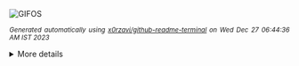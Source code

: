 <div align="justify">
<picture>
    <source media="(prefers-color-scheme: dark)" srcset="https://i.ibb.co/jvSD65h/output-gif.gif">
    <source media="(prefers-color-scheme: light)" srcset="https://i.ibb.co/jvSD65h/output-gif.gif">
    <img alt="GIFOS" src="https://i.ibb.co/jvSD65h/output-gif.gif">
</picture>

<sub><i>Generated automatically using [x0rzavi/github-readme-terminal](https://github.com/x0rzavi/github-readme-terminal) on Wed Dec 27 06:44:36 AM IST 2023</i></sub>

<details>
<summary>More details</summary>

</details>
</div>

<!-- Image deletion URL: https://ibb.co/5WPLM9T/6b8e29ea6c365fe8a9a3c59b48867ac1 -->
